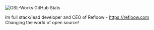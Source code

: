 <img align= "center" alt="OSL-Works GitHub Stats" src="https://github-readme-stats.vercel.app/api?username=Refloow&show_icons=true&hide_border=true&hide=stars,prs,issues&count_private=true" />

Im full stack/lead developer and CEO of Refloow - https://refloow.com <br>
Changing the world of open source!

